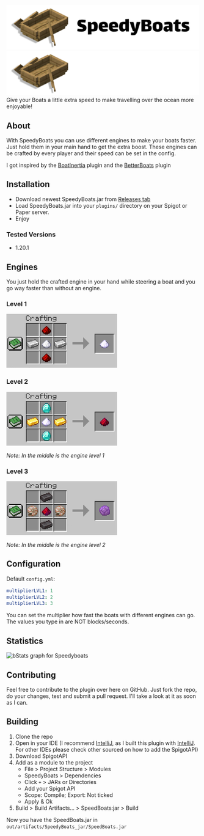 ![SpeedyBoats Banner light mode](.images/banner_light.png#gh-light-mode-only)![SpeedyBoats Banner light mode](.images/banner_dark.png#gh-dark-mode-only)
Give your Boats a little extra speed to make travelling over the ocean more enjoyable!

## About
With SpeedyBoats you can use different engines to make your boats faster. Just hold them in your main hand to get the extra boost. These engines can be crafted by every player and their speed can be set in the config.

I got inspired by the [BoatInertia](https://github.com/danvanbueren/BoatInertia/tree/main) plugin and the [BetterBoats](https://www.spigotmc.org/resources/betterboats.98545/) plugin

## Installation
- Download newest SpeedyBoats.jar from [Releases tab](https://github.com/siveryt/SpeedyBoats/releases)
- Load SpeedyBoats.jar into your `plugins/` directory on your Spigot or Paper server.
- Enjoy

### Tested Versions
- 1.20.1

## Engines
You just hold the crafted engine in your hand while steering a boat and you go way faster than without an engine.
### Level 1
![Crafting Recipe: Top and bottom row in the middle redstone dust, middle row left and right iron ingot and in the middle sugar](.images/craftingTier1.png)

### Level 2
![Crafting Recipe: Top and bottom row in the middle diamond, middle row left and right gold ingot and in the middle the engine level 1](.images/craftingTier2.png)

_Note: In the middle is the engine level 1_

### Level 3
![Crafting Recipe: Top and bottom row in the middle netherite ingot, middle row left and right nautilus shell and in the middle the engine level 2](.images/craftingTier3.png)

_Note: In the middle is the engine level 2_

## Configuration
Default `config.yml`:
```yaml
multiplierLVL1: 1
multiplierLVL2: 2
multiplierLVL3: 3
```

You can set the multiplier how fast the boats with different engines can go. The values you type in are NOT blocks/seconds.

## Statistics
![bStats graph for Speedyboats](https://bstats.org/signatures/bukkit/Speedyboats.svg)

## Contributing
Feel free to contribute to the plugin over here on GitHub. Just fork the repo, do your changes, test and submit a pull request. I'll take a look at it as soon as I can.

## Building
1. Clone the repo
2. Open in your IDE (I recommend [IntelliJ](https://www.jetbrains.com/idea/), as I built this plugin with [IntelliJ](https://www.jetbrains.com/idea/). For other IDEs please check other sourced on how to add the SpigotAPI)
3. Download SpigotAPI
4. Add as a module to the project
    - File > Project Structure > Modules
    - SpeedyBoats > Dependencies
    - Click `+` > JARs or Directories
    - Add your Spigot API
    - Scope: Compile; Export: Not ticked
    - Apply & Ok
5. Build > Build Artifacts... > SpeedBoats:jar > Build

Now you have the SpeedBoats.jar in `out/artifacts/SpeedyBoats_jar/SpeedBoats.jar`